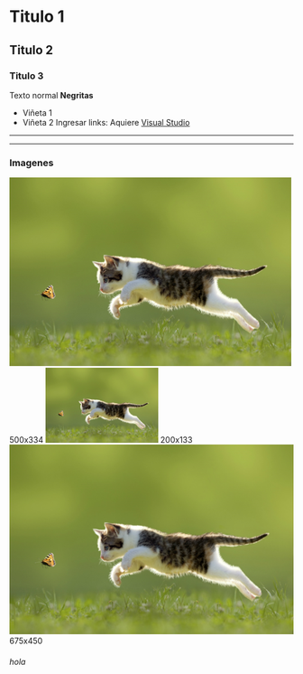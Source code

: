 # Titulo 1
## Titulo 2
### Titulo 3
Texto normal
**Negritas**
- Viñeta 1
- Viñeta 2
Ingresar links: Aquiere [Visual Studio](https://visualstudio.microsoft.com/es/downloads/)
***
---

### Imagenes
![gatito 1](Imagenes\lo-que-tienes-que-saber-si-te-decides-por-adoptar-un-gatito1.png)500x334
![gatito 2](Imagenes\lo-que-tienes-que-saber-si-te-decides-por-adoptar-un-gatito.png) 200x133
![gatito 3](Imagenes\lo-que-tienes-que-saber-si-te-decides-por-adoptar-un-gatito2.png)675x450
###### hola